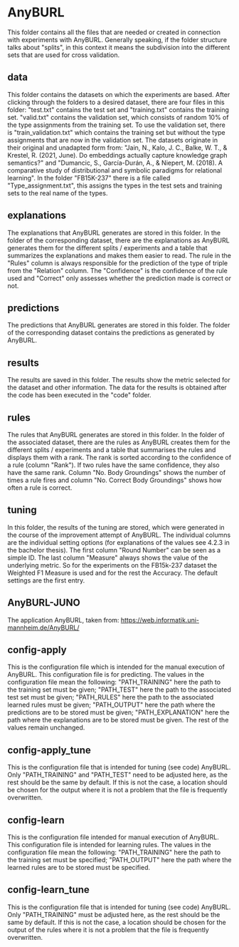 # AnyBURL
This folder contains all the files that are needed or created in connection with experiments with AnyBURL.
Generally speaking, if the folder structure talks about "splits", in this context it means the subdivision into the different sets that are used for cross validation.

## data
This folder contains the datasets on which the experiments are based. After clicking through the folders to a desired dataset, there are four files in this folder: "test.txt" contains the test set and "training.txt" contains the training set. "valid.txt" contains the validation set, which consists of random 10% of the type assignments from the training set. To use the validation set, there is "train_validation.txt" which contains the training set but without the type assignments that are now in the validation set.
The datasets originate in their original and unadapted form from:
"Jain, N., Kalo, J. C., Balke, W. T., & Krestel, R. (2021, June). Do embeddings actually capture knowledge graph semantics?" and "Dumancic, S., García-Durán, A., & Niepert, M. (2018). A comparative study of distributional and symbolic paradigms for relational learning".
In the folder "FB15K-237" there is a file called "Type_assignment.txt", this assigns the types in the test sets and training sets to the real name of the types.

## explanations
The explanations that AnyBURL generates are stored in this folder. In the folder of the corresponding dataset, there are the explanations as AnyBURL generates them for the different splits / experiments and a table that summarizes the explanations and makes them easier to read. The rule in the "Rules" column is always responsible for the prediction of the type of triple from the "Relation" column. The "Confidence" is the confidence of the rule used and "Correct" only assesses whether the prediction made is correct or not.

## predictions
The predictions that AnyBURL generates are stored in this folder. The folder of the corresponding dataset contains the predictions as generated by AnyBURL. 

## results
The results are saved in this folder. The results show the metric selected for the dataset and other information. The data for the results is obtained after the code has been executed in the "code" folder. 

## rules
The rules that AnyBURL generates are stored in this folder. In the folder of the associated dataset, there are the rules as AnyBURL creates them for the different splits / experiments and a table that summarises the rules and displays them with a rank. The rank is sorted according to the confidence of a rule (column "Rank"). If two rules have the same confidence, they also have the same rank. Column "No. Body Groundings" shows the number of times a rule fires and column "No. Correct Body Groundings" shows how often a rule is correct.

## tuning
In this folder, the results of the tuning are stored, which were generated in the course of the improvement attempt of AnyBURL.
The individual columns are the individual setting options (for explanations of the values see 4.2.3 in the bachelor thesis). The first column "Round Number" can be seen as a simple ID. The last column "Measure" always shows the value of the underlying metric. So for the experiments on the FB15k-237 dataset the Weighted F1 Measure is used and for the rest the Accuracy. The default settings are the first entry.


## AnyBURL-JUNO
The application AnyBURL, taken from: https://web.informatik.uni-mannheim.de/AnyBURL/


## config-apply
This is the configuration file which is intended for the manual execution of AnyBURL. This configuration file is for predicting. The values in the configuration file mean the following: "PATH_TRAINING" here the path to the training set must be given; "PATH_TEST" here the path to the associated test set must be given; "PATH_RULES" here the path to the associated learned rules must be given; "PATH_OUTPUT" here the path where the predictions are to be stored must be given; "PATH_EXPLANATION" here the path where the explanations are to be stored must be given. The rest of the values remain unchanged.

## config-apply_tune
This is the configuration file that is intended for tuning (see code) AnyBURL. Only "PATH_TRAINING" and "PATH_TEST" need to be adjusted here, as the rest should be the same by default. If this is not the case, a location should be chosen for the output where it is not a problem that the file is frequently overwritten.

## config-learn
This is the configuration file intended for manual execution of AnyBURL. This configuration file is intended for learning rules. The values in the configuration file mean the following: "PATH_TRAINING" here the path to the training set must be specified; "PATH_OUTPUT" here the path where the learned rules are to be stored must be specified.

## config-learn_tune
This is the configuration file that is intended for tuning (see code) AnyBURL. Only "PATH_TRAINING" must be adjusted here, as the rest should be the same by default. If this is not the case, a location should be chosen for the output of the rules where it is not a problem that the file is frequently overwritten.





